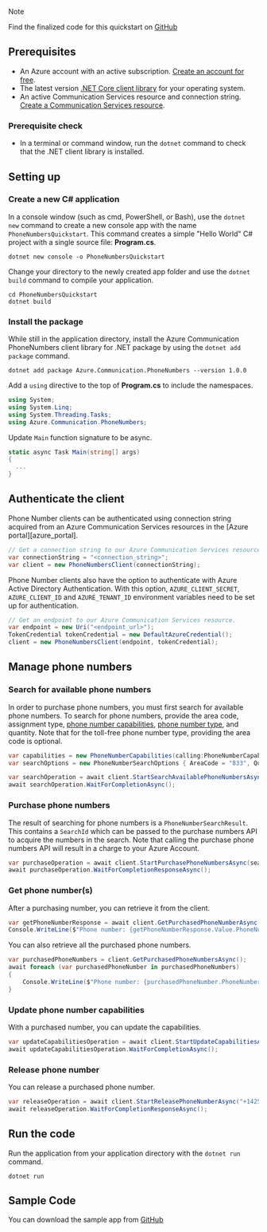 > [!NOTE]
> Find the finalized code for this quickstart on [GitHub](https://github.com/Azure-Samples/communication-services-dotnet-quickstarts/tree/main/PhoneNumbers)

## Prerequisites

- An Azure account with an active subscription. [Create an account for free](https://azure.microsoft.com/free/?WT.mc_id=A261C142F).
- The latest version [.NET Core client library](https://dotnet.microsoft.com/download/dotnet-core) for your operating system.
- An active Communication Services resource and connection string. [Create a Communication Services resource](../../create-communication-resource.md).

### Prerequisite check

- In a terminal or command window, run the `dotnet` command to check that the .NET client library is installed.

## Setting up

### Create a new C# application

In a console window (such as cmd, PowerShell, or Bash), use the `dotnet new` command to create a new console app with the name `PhoneNumbersQuickstart`. This command creates a simple "Hello World" C# project with a single source file: **Program.cs**.

```console
dotnet new console -o PhoneNumbersQuickstart
```

Change your directory to the newly created app folder and use the `dotnet build` command to compile your application.

```console
cd PhoneNumbersQuickstart
dotnet build
```

### Install the package

While still in the application directory, install the Azure Communication PhoneNumbers client library for .NET package by using the `dotnet add package` command.

```console
dotnet add package Azure.Communication.PhoneNumbers --version 1.0.0
```

Add a `using` directive to the top of **Program.cs** to include the namespaces.

```csharp
using System;
using System.Linq;
using System.Threading.Tasks;
using Azure.Communication.PhoneNumbers;
```

Update `Main` function signature to be async.

```csharp
static async Task Main(string[] args)
{
  ...
}
```

## Authenticate the client

Phone Number clients can be authenticated using connection string acquired from an Azure Communication Services resources in the [Azure portal][azure_portal].

```csharp
// Get a connection string to our Azure Communication Services resource.
var connectionString = "<connection_string>";
var client = new PhoneNumbersClient(connectionString);
```

Phone Number clients also have the option to authenticate with Azure Active Directory Authentication. With this option,
`AZURE_CLIENT_SECRET`, `AZURE_CLIENT_ID` and `AZURE_TENANT_ID` environment variables need to be set up for authentication.

```csharp
// Get an endpoint to our Azure Communication Services resource.
var endpoint = new Uri("<endpoint_url>");
TokenCredential tokenCredential = new DefaultAzureCredential();
client = new PhoneNumbersClient(endpoint, tokenCredential);
```

## Manage phone numbers

### Search for available phone numbers

In order to purchase phone numbers, you must first search for available phone numbers. To search for phone numbers, provide the area code, assignment type, [phone number capabilities](../../../concepts/telephony/plan-solution.md#phone-number-capabilities-in-azure-communication-services), [phone number type](../../../concepts/telephony/plan-solution.md#phone-number-types-in-azure-communication-services), and quantity. Note that for the toll-free phone number type, providing the area code is optional.

```csharp
var capabilities = new PhoneNumberCapabilities(calling:PhoneNumberCapabilityType.None, sms:PhoneNumberCapabilityType.Outbound);
var searchOptions = new PhoneNumberSearchOptions { AreaCode = "833", Quantity = 1 };

var searchOperation = await client.StartSearchAvailablePhoneNumbersAsync("US", PhoneNumberType.TollFree, PhoneNumberAssignmentType.Application, capabilities, searchOptions);
await searchOperation.WaitForCompletionAsync();
```

### Purchase phone numbers

The result of searching for phone numbers is a `PhoneNumberSearchResult`. This contains a `SearchId` which can be passed to the purchase numbers API to acquire the numbers in the search. Note that calling the purchase phone numbers API will result in a charge to your Azure Account.

```csharp
var purchaseOperation = await client.StartPurchasePhoneNumbersAsync(searchOperation.Value.SearchId);
await purchaseOperation.WaitForCompletionResponseAsync();
```

### Get phone number(s)

After a purchasing number, you can retrieve it from the client.
```csharp
var getPhoneNumberResponse = await client.GetPurchasedPhoneNumberAsync("+14255550123");
Console.WriteLine($"Phone number: {getPhoneNumberResponse.Value.PhoneNumber}, country code: {getPhoneNumberResponse.Value.CountryCode}");
```

You can also retrieve all the purchased phone numbers.
``` csharp
var purchasedPhoneNumbers = client.GetPurchasedPhoneNumbersAsync();
await foreach (var purchasedPhoneNumber in purchasedPhoneNumbers)
{
    Console.WriteLine($"Phone number: {purchasedPhoneNumber.PhoneNumber}, country code: {purchasedPhoneNumber.CountryCode}");
}
```

### Update phone number capabilities

With a purchased number, you can update the capabilities.

````csharp
var updateCapabilitiesOperation = await client.StartUpdateCapabilitiesAsync("+14255550123", calling: PhoneNumberCapabilityType.Outbound, sms: PhoneNumberCapabilityType.InboundOutbound);
await updateCapabilitiesOperation.WaitForCompletionAsync();
````


### Release phone number

You can release a purchased phone number.

````csharp
var releaseOperation = await client.StartReleasePhoneNumberAsync("+14255550123");
await releaseOperation.WaitForCompletionResponseAsync();
````

## Run the code

Run the application from your application directory with the `dotnet run` command.

```console
dotnet run
```

## Sample Code

You can download the sample app from [GitHub](https://github.com/Azure-Samples/communication-services-dotnet-quickstarts/tree/main/PhoneNumbers)
